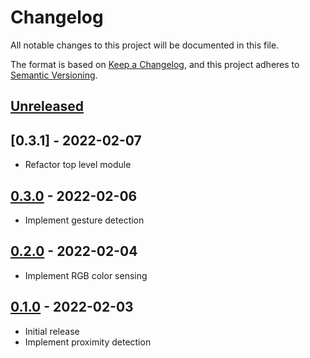 # Changelog

All notable changes to this project will be documented in this file.

The format is based on [Keep a Changelog](https://keepachangelog.com/en/1.0.0/),
and this project adheres to [Semantic Versioning](https://semver.org/spec/v2.0.0.html).

## [Unreleased]

## [0.3.1] - 2022-02-07

- Refactor top level module

## [0.3.0] - 2022-02-06

- Implement gesture detection

## [0.2.0] - 2022-02-04

- Implement RGB color sensing

## [0.1.0] - 2022-02-03

- Initial release
- Implement proximity detection

[Unreleased]: https://github.com/mnishiguchi/apds9960/compare/v0.3.1...HEAD
[0.3.0]: https://github.com/mnishiguchi/apds9960/compare/v0.3.0..v0.3.1
[0.3.0]: https://github.com/mnishiguchi/apds9960/compare/v0.2.0..v0.3.0
[0.2.0]: https://github.com/mnishiguchi/apds9960/compare/v0.1.0..v0.2.0
[0.1.0]: https://github.com/mnishiguchi/apds9960/releases/tag/v0.1.0

